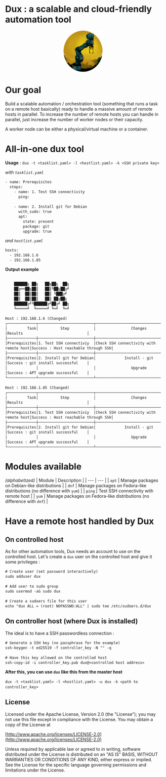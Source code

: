 # Dux : a scalable and cloud-friendly automation tool
<div align="center">
<img src="img/dux.png " width="25%">
</div>

# Our goal
Build a scalable automation / orchestration tool (something that runs a task on a remote host basically) ready to handle a massive amount of remote hosts in parallel. To increase the number of remote hosts you can handle in parallel, just increase the number of worker nodes or their capacity.

A worker node can be either a physical/virtual machine or a container.

# All-in-one dux tool

**Usage** : ```dux -t <tasklist.yaml> -l <hostlist.yaml> -k <SSH private key>```

*with `tasklist.yaml`*
~~~
- name: Prerequisites
  steps:
    - name: 1. Test SSH connectivity
      ping:

    - name: 2. Install git for Debian
      with_sudo: true
      apt:
        state: present
        package: git
        upgrade: true
~~~
*and `hostlist.yaml`*
~~~
hosts:
  - 192.168.1.6
  - 192.168.1.85
~~~
**Output example**

~~~

    ██████╗ ██╗   ██╗██╗  ██╗
    ██╔══██╗██║   ██║╚██╗██╔╝
    ██║  ██║██║   ██║ ╚███╔╝ 
    ██║  ██║██║   ██║ ██╔██╗ 
    ██████╔╝╚██████╔╝██╔╝ ██╗
    ╚═════╝  ╚═════╝ ╚═╝  ╚═╝

Host : 192.168.1.6 (Changed)
┌─────────────┬─────────────────────────┬───────────────────────────────────────┬────────────────────────────────────┐
│         Task│          Step           │                Changes                │Results                             │
├─────────────┼─────────────────────────┼───────────────────────────────────────┼────────────────────────────────────┤
│Prerequisites│1. Test SSH connectiviy  │Check SSH connectivity with remote host│Success : Host reachable through SSH│
├─────────────┼─────────────────────────┼───────────────────────────────────────┼────────────────────────────────────┤
│Prerequisites│2. Install git for Debian│             Install - git             │Success : git install successful    │
│             │                         │                Upgrade                │Success : APT upgrade successful    │
└─────────────┴─────────────────────────┴───────────────────────────────────────┴────────────────────────────────────┘

Host : 192.168.1.85 (Changed)
┌─────────────┬─────────────────────────┬───────────────────────────────────────┬────────────────────────────────────┐
│         Task│          Step           │                Changes                │Results                             │
├─────────────┼─────────────────────────┼───────────────────────────────────────┼────────────────────────────────────┤
│Prerequisites│1. Test SSH connectiviy  │Check SSH connectivity with remote host│Success : Host reachable through SSH│
├─────────────┼─────────────────────────┼───────────────────────────────────────┼────────────────────────────────────┤
│Prerequisites│2. Install git for Debian│             Install - git             │Success : git install successful    │
│             │                         │                Upgrade                │Success : APT upgrade successful    │
└─────────────┴─────────────────────────┴───────────────────────────────────────┴────────────────────────────────────┘
~~~

# Modules available
*(alphabetized)*
| Module | Description |
| ---      | ---      |
| `apt`   | Manage packages on Debian-like distributions |
| `dnf` | Manage packages on Fedora-like distributions (no difference with `yum`) |
| `ping`   | Test SSH connectivity with remote host |
| `yum` | Manage packages on Fedora-like distributions (no difference with `dnf`) |

# Have a remote host handled by Dux

## On controlled host
As for other automation tools, Dux needs an account to use on the controlled host. Let's create a `dux` user on the controlled host and give it some privileges :
```
# Create user (set password interactively)
sudo adduser dux

# Add user to sudo group
sudo usermod -aG sudo dux

# Create a sudoers file for this user
echo "dux ALL = (root) NOPASSWD:ALL" | sudo tee /etc/sudoers.d/dux
```

## On controller host (where Dux is installed)
The ideal is to have a SSH passwordless connection :
```
# Generate a SSH key (no passphrase for the example)
ssh-keygen -t ed25519 -f controller_key -N "" -q

# Have this key allowed on the controlled host
ssh-copy-id -i controller_key.pub dux@<controlled host address>
```

**After this, you can use `dux` like this from the master host**

```dux -t <tasklist.yaml> -l <hostlist.yaml> -u dux -k <path to controller_key>```


## License
Licensed under the Apache License, Version 2.0 (the "License");
you may not use this file except in compliance with the License.
You may obtain a copy of the License at

[http://www.apache.org/licenses/LICENSE-2.0](http://www.apache.org/licenses/LICENSE-2.0)

Unless required by applicable law or agreed to in writing, software
distributed under the License is distributed on an "AS IS" BASIS,
WITHOUT WARRANTIES OR CONDITIONS OF ANY KIND, either express or implied.
See the License for the specific language governing permissions and
limitations under the License.
